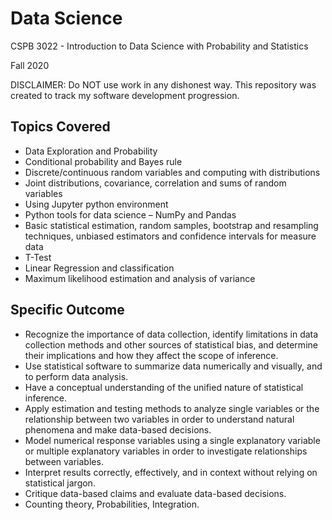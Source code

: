 # Data Science

CSPB 3022 - Introduction to Data Science with Probability and Statistics

Fall 2020

DISCLAIMER: Do NOT use work in any dishonest way. This repository was created to track my software development progression. 

## Topics Covered

- Data Exploration and Probability
- Conditional probability and Bayes rule
- Discrete/continuous random variables and computing with distributions
- Joint distributions, covariance, correlation and sums of random variables
- Using Jupyter python environment
- Python tools for data science – NumPy and Pandas
- Basic statistical estimation, random samples, bootstrap and resampling techniques, unbiased estimators and confidence intervals for measure data
- T-Test
- Linear Regression and classification
- Maximum likelihood estimation and analysis of variance

## Specific Outcome

- Recognize the importance of data collection, identify limitations in data collection methods and other sources of statistical bias, and determine their implications and how they affect the scope of inference. 
- Use statistical software to summarize data numerically and visually, and to perform data analysis. 
- Have a conceptual understanding of the unified nature of statistical inference. 
- Apply estimation and testing methods to analyze single variables or the relationship between two variables in order to understand natural phenomena and make data-based decisions. 
- Model numerical response variables using a single explanatory variable or multiple explanatory variables in order to investigate relationships between variables. 
- Interpret results correctly, effectively, and in context without relying on statistical jargon. 
- Critique data-based claims and evaluate data-based decisions. 
- Counting theory, Probabilities, Integration.
